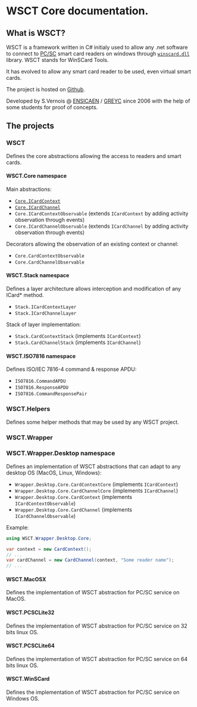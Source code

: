 # WSCT Core documentation.

## What is WSCT?
WSCT is a framework written in C# initialy used to allow any .net software to connect to [PC/SC][] smart card readers on windows through [`winscard.dll`][] library.
WSCT stands for WinSCard Tools.

It has evolved to allow any smart card reader to be used, even virtual smart cards.

The project is hosted on [Github](https://github.com/wsct/WSCT-Core).

Developed by S.Vernois @ [ENSICAEN][] / [GREYC][] since 2006 with the help of some students for proof of concepts.

## The projects

### WSCT
Defines the core abstractions allowing the access to readers and smart cards.

#### WSCT.Core namespace
Main abstractions:
* [`Core.ICardContext`][]
* [`Core.ICardChannel`][]
* `Core.ICardContextObservable` (extends `ICardContext` by adding activity observation through events)
* `Core.ICardChannelObservable` (extends `ICardChannel` by adding activity observation through events)

Decorators allowing the observation of an existing context or channel:
* `Core.CardContextObservable`
* `Core.CardChannelObservable`

#### WSCT.Stack namespace
Defines a layer architecture allows interception and modification of any ICard* method.
* `Stack.ICardContextLayer`
* `Stack.ICardChannelLayer`

Stack of layer implementation:
* `Stack.CardContextStack` (implements `ICardContext`)
* `Stack.CardChannelStack` (implements `ICardChannel`)

#### WSCT.ISO7816 namespace
Defines ISO/IEC 7816-4 command & response APDU:
* `ISO7816.CommandAPDU`
* `ISO7816.ResponseAPDU`
* `ISO7816.CommandResponsePair`

### WSCT.Helpers
Defines some helper methods that may be used by any WSCT project.

### WSCT.Wrapper

### WSCT.Wrapper.Desktop namespace
Defines an implementation of WSCT abstractions that can adapt to any desktop OS (MacOS, Linux, Windows):
* `Wrapper.Desktop.Core.CardContextCore` (implements `ICardContext`)
* `Wrapper.Desktop.Core.CardChannelCore` (implements `ICardChannel`)
* `Wrapper.Desktop.Core.CardContext` (implements `ICardContextObservable`)
* `Wrapper.Desktop.Core.CardChannel` (implements `ICardChannelObservable`)

Example:
```csharp
using WSCT.Wrapper.Desktop.Core;

var context = new CardContext();
// ...
var cardChannel = new CardChannel(context, "Some reader name");
// ...
```

#### WSCT.MacOSX
Defines the implementation of WSCT abstraction for PC/SC service on MacOS.

#### WSCT.PCSCLite32
Defines the implementation of WSCT abstraction for PC/SC service on 32 bits linux OS.

#### WSCT.PCSCLite64
Defines the implementation of WSCT abstraction for PC/SC service on 64 bits linux OS.

#### WSCT.WinSCard
Defines the implementation of WSCT abstraction for PC/SC service on Windows OS.

[PC/SC]: https://pcscworkgroup.com/
[`Core.ICardContext`]: xref:WSCT.Core.ICardContext
[`Core.ICardChannel`]: xref:WSCT.Core.ICardChannel
[`winscard.dll`]: https://docs.microsoft.com/en-us/windows/win32/api/winscard/
[ENSICAEN]: https://www.ensicaen.fr/
[GREYC]: https://www.greyc.fr/en/equipes/safe-2/
